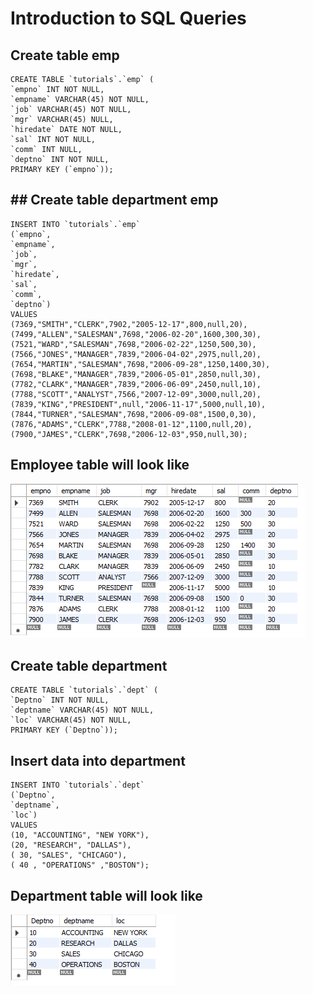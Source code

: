 # Introduction to SQL Queries

## Create table emp
    CREATE TABLE `tutorials`.`emp` (
    `empno` INT NOT NULL,
    `empname` VARCHAR(45) NOT NULL,
    `job` VARCHAR(45) NOT NULL,
    `mgr` VARCHAR(45) NULL,
    `hiredate` DATE NOT NULL,
    `sal` INT NOT NULL,
    `comm` INT NULL,
    `deptno` INT NOT NULL,
    PRIMARY KEY (`empno`));

## ## Create table department emp
    INSERT INTO `tutorials`.`emp`
    (`empno`,
    `empname`,
    `job`,
    `mgr`,
    `hiredate`,
    `sal`,
    `comm`,
    `deptno`)
    VALUES
    (7369,"SMITH","CLERK",7902,"2005-12-17",800,null,20),
    (7499,"ALLEN","SALESMAN",7698,"2006-02-20",1600,300,30),
    (7521,"WARD","SALESMAN",7698,"2006-02-22",1250,500,30),
    (7566,"JONES","MANAGER",7839,"2006-04-02",2975,null,20),
    (7654,"MARTIN","SALESMAN",7698,"2006-09-28",1250,1400,30),
    (7698,"BLAKE","MANAGER",7839,"2006-05-01",2850,null,30),
    (7782,"CLARK","MANAGER",7839,"2006-06-09",2450,null,10),
    (7788,"SCOTT","ANALYST",7566,"2007-12-09",3000,null,20),
    (7839,"KING","PRESIDENT",null,"2006-11-17",5000,null,10),
    (7844,"TURNER","SALESMAN",7698,"2006-09-08",1500,0,30),
    (7876,"ADAMS","CLERK",7788,"2008-01-12",1100,null,20),
    (7900,"JAMES","CLERK",7698,"2006-12-03",950,null,30);

## Employee table will look like

 ![Emp_table](images\emp_table.png)

## Create table department
    CREATE TABLE `tutorials`.`dept` (
    `Deptno` INT NOT NULL,
    `deptname` VARCHAR(45) NOT NULL,
    `loc` VARCHAR(45) NOT NULL,
    PRIMARY KEY (`Deptno`));


## Insert data into department
    INSERT INTO `tutorials`.`dept`
    (`Deptno`,
    `deptname`,
    `loc`)
    VALUES
    (10, "ACCOUNTING", "NEW YORK"),
    (20, "RESEARCH", "DALLAS"),
    ( 30, "SALES", "CHICAGO"),
    ( 40 , "OPERATIONS" ,"BOSTON");

## Department table will look like

 ![Dept_table](images\dept_table.png)

